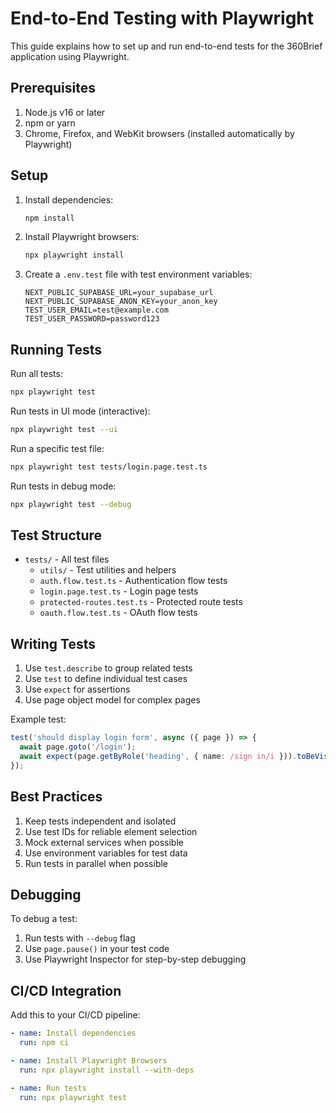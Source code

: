 # End-to-End Testing with Playwright

This guide explains how to set up and run end-to-end tests for the 360Brief application using Playwright.

## Prerequisites

1. Node.js v16 or later
2. npm or yarn
3. Chrome, Firefox, and WebKit browsers (installed automatically by Playwright)

## Setup

1. Install dependencies:
   ```bash
   npm install
   ```

2. Install Playwright browsers:
   ```bash
   npx playwright install
   ```

3. Create a `.env.test` file with test environment variables:
   ```env
   NEXT_PUBLIC_SUPABASE_URL=your_supabase_url
   NEXT_PUBLIC_SUPABASE_ANON_KEY=your_anon_key
   TEST_USER_EMAIL=test@example.com
   TEST_USER_PASSWORD=password123
   ```

## Running Tests

Run all tests:
```bash
npx playwright test
```

Run tests in UI mode (interactive):
```bash
npx playwright test --ui
```

Run a specific test file:
```bash
npx playwright test tests/login.page.test.ts
```

Run tests in debug mode:
```bash
npx playwright test --debug
```

## Test Structure

- `tests/` - All test files
  - `utils/` - Test utilities and helpers
  - `auth.flow.test.ts` - Authentication flow tests
  - `login.page.test.ts` - Login page tests
  - `protected-routes.test.ts` - Protected route tests
  - `oauth.flow.test.ts` - OAuth flow tests

## Writing Tests

1. Use `test.describe` to group related tests
2. Use `test` to define individual test cases
3. Use `expect` for assertions
4. Use page object model for complex pages

Example test:
```typescript
test('should display login form', async ({ page }) => {
  await page.goto('/login');
  await expect(page.getByRole('heading', { name: /sign in/i })).toBeVisible();
});
```

## Best Practices

1. Keep tests independent and isolated
2. Use test IDs for reliable element selection
3. Mock external services when possible
4. Use environment variables for test data
5. Run tests in parallel when possible

## Debugging

To debug a test:

1. Run tests with `--debug` flag
2. Use `page.pause()` in your test code
3. Use Playwright Inspector for step-by-step debugging

## CI/CD Integration

Add this to your CI/CD pipeline:

```yaml
- name: Install dependencies
  run: npm ci

- name: Install Playwright Browsers
  run: npx playwright install --with-deps

- name: Run tests
  run: npx playwright test
```
